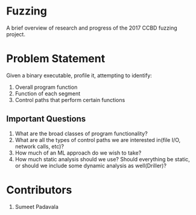 # Fuzzing

A brief overview of research and progress of the 2017 CCBD fuzzing project.

# Problem Statement
Given a binary executable, profile it, attempting to identify:
1. Overall program function
2. Function of each segment
3. Control paths that perform certain functions

## Important Questions

1. What are the broad classes of program functionality?
2. What are all the types of control paths we are interested in(file I/O, network calls, etc)?
3. How much of an ML approach do we wish to take?
4. How much static analysis should we use?
Should everything be static, or should we include some dynamic analysis as well(Driller)?  

# Contributors
1. Sumeet Padavala
